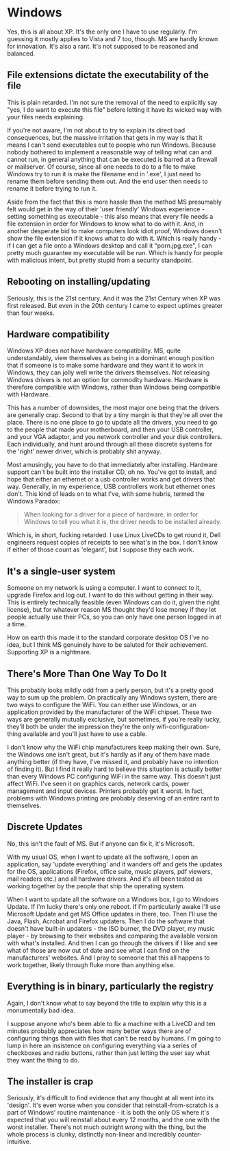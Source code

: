 Windows
=

Yes, this is all about XP. It's the only one I have to use regularly. I'm guessing it mostly applies to Vista and 7 too, though. MS are hardly known for innovation. It's also a rant. It's not supposed to be reasoned and balanced.

File extensions dictate the executability of the file
-----------------------------------------------------

This is plain retarded. I'm not sure the removal of the need to explicitly say "yes, I do want to execute this file" before letting it have its wicked way with your files needs explaining.

If you're not aware, I'm not about to try to explain its direct bad consequences, but the massive irritation that gets in my way is that it means I can't send executables out to people who run Windows. Because nobody bothered to implement a reasonable way of telling what can and cannot run, in general anything that can be executed is barred at a firewall or mailserver. Of course, since all one needs to do to a file to make Windows try to run it is make the filename end in '.exe', I just need to rename them before sending them out. And the end user then needs to rename it before trying to run it.

Aside from the fact that this is more hassle than the method MS presumably felt would get in the way of their 'user friendly' Windows experience - setting something as executable - this also means that every file needs a file extension in order for Windows to know what to do with it. And, in another desperate bid to make computers look idiot proof, Windows doesn't show the file extension if it knows what to do with it. Which is really handy - if I can get a file onto a Windows desktop and call it "porn.jpg.exe", I can pretty much guarantee my executable will be run. Which is handy for people with malicious intent, but pretty stupid from a security standpoint.

Rebooting on installing/updating
--------------------------------

Seriously, this is the 21st century. And it was the 21st Century when XP was first released. But even in the 20th century I came to expect uptimes greater than four weeks.

Hardware compatibility
----------------------

Windows XP does not have hardware compatibility. MS, quite understandably, view themselves as being in a dominant enough position that if someone is to make some hardware and they want it to work in Windows, they can jolly well write the drivers themselves. Not releasing Windows drivers is not an option for commodity hardware. Hardware is therefore compatible with Windows, rather than Windows being compatible with Hardware.

This has a number of downsides, the most major one being that the drivers are generally crap. Second to that by a tiny margin is that they're all over the place. There is no one place to go to update all the drivers, you need to go to the people that made your motherboard, and then your USB controller, and your VGA adaptor, and you network controller and your disk controllers. Each individually, and hunt around through all these discrete systems for the 'right' newer driver, which is probably shit anyway.

Most amusingly, you have to do that immediately after installing. Hardware support can't be built into the installer CD, oh no. You've got to install, and hope that either an ethernet or a usb controller works and get drivers that way. Generally, in my experience, USB controllers work but ethernet ones don't. This kind of leads on to what I've, with some hubris, termed the Windows Paradox:

> When looking for a driver for a piece of hardware, in order for Windows to tell you what it is, the driver needs to be installed already. 

Which is, in short, fucking retarded. I use Linux LiveCDs to get round it, Dell engineers request copies of receipts to see what's in the box. I don't know if either of those count as 'elegant', but I suppose they each work.

It's a single-user system
-------------------------

Someone on my network is using a computer. I want to connect to it, upgrade Firefox and log out. I want to do this without getting in their way. This is entirely technically feasible (even Windows can do it, given the right license), but for whatever reason MS thought they'd lose money if they let people actually use their PCs, so you can only have one person logged in at a time.

How on earth this made it to the standard corporate desktop OS I've no idea, but I think MS genuinely have to be saluted for their achievement. Supporting XP is a nightmare.

There's More Than One Way To Do It
----------------------------------

This probably looks mildly odd from a perly person, but it's a pretty good way to sum up the problem. On practically any Windows system, there are two ways to configure the WiFi. You can either use Windows, or an application provided by the manufacturer of the WiFi chipset. These two ways are generally mutually exclusive, but sometimes, if you're really lucky, they'll both be under the impression they're the only wifi-configuration-thing available and you'll just have to use a cable.

I don't know why the WiFi chip manufacturers keep making their own. Sure, the Windows one isn't great, but it's hardly as if any of them have made anything better (if they have, I've missed it, and probably have no intention of finding it). But I find it really hard to believe this situation is actually better than every Windows PC configuring WiFi in the same way. This doesn't just affect WiFi. I've seen it on graphics cards, network cards, power management and input devices. Printers probably get it worst. In fact, problems with Windows printing are probably deserving of an entire rant to themselves.

Discrete Updates
-----------------

No, this isn't the fault of MS. But if anyone can fix it, it's Microsoft.

With my usual OS, when I want to update all the software, I open an application, say 'update everything' and it wanders off and gets the updates for the OS, applications (Firefox, office suite, music players, pdf viewers, mail readers etc.) and all hardware drivers. And it's all been tested as working together by the people that ship the operating system.

When I want to update all the software on a Windows box, I go to Windows Update. If I'm lucky there's only one reboot. If I'm particularly awake I'll use Microsoft Update and get MS Office updates in there, too. Then I'll use the Java, Flash, Acrobat and Firefox updaters. Then I do the software that doesn't have built-in updaters - the ISO burner, the DVD player, my music player - by browsing to their websites and comparing the available version with what's installed. And then I can go through the drivers if I like and see what of those are now out of date and see what I can find on the manufacturers' websites. And I pray to someone that this all happens to work together, likely through fluke more than anything else.

Everything is in binary, particularly the registry
--------------------------------------------------

Again, I don't know what to say beyond the title to explain why this is a monumentally bad idea.

I suppose anyone who's been able to fix a machine with a LiveCD and ten minutes probably appreciates how many better ways there are of configuring things than with files that can't be read by humans. I'm going to lump in here an insistence on configuring everything via a series of checkboxes and radio buttons, rather than just letting the user say what they want the thing to do.

The installer is crap
---------------------

Seriously, it's difficult to find evidence that any thought at all went into its 'design'. It's even worse when you consider that reinstall-from-scratch is a part of Windows' routine maintenance - it is both the only OS where it's expected that you will reinstall about every 12 months, and the one with the worst installer. There's not much outright *wrong* with the thing, but the whole process is clunky, distinctly non-linear and incredibly counter-intuitive. 
